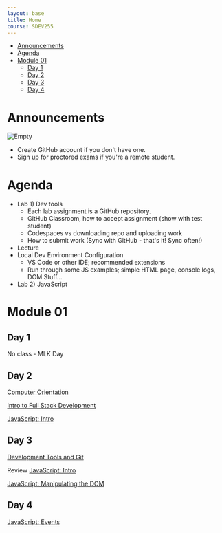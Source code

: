 ```yaml
---
layout: base
title: Home
course: SDEV255
---
```


- [Announcements](#announcements)
- [Agenda](#agenda)
- [Module 01](#module-01)
  - [Day 1](#day-1)
  - [Day 2](#day-2)
  - [Day 3](#day-3)
  - [Day 4](#day-4)

# Announcements

![Empty](https://encrypted-tbn0.gstatic.com/images?q=tbn:ANd9GcS1DRSnSPeoqsbaeBITkzKYK8rwadli-d-JcuREzOwcnx8-Zby_iVfQxargkOG1yv45TWg&usqp=CAU)

- Create GitHub account if you don't have one.
- Sign up for proctored exams if you're a remote student.

# Agenda

- Lab 1) Dev tools
  - Each lab assignment is a GitHub repository.
  - GitHub Classroom, how to accept assignment (show with test student)
  - Codespaces vs downloading repo and uploading work
  - How to submit work (Sync with GitHub - that's it! Sync often!)
- Lecture
- Local Dev Environment Configuration
  - VS Code or other IDE; recommended extensions
  - Run through some JS examples; simple HTML page, console logs, DOM Stuff...
- Lab 2) JavaScript

# Module 01

## Day 1

No class - MLK Day

## Day 2

[Computer Orientation](../common/computer_orientation.html?course=SDEV255)

[Intro to Full Stack Development](intro_full_stack_development.md)

[JavaScript: Intro](javascript_intro.md)

## Day 3

[Development Tools and Git](../common/git.html?course=SDEV255)

Review [JavaScript: Intro](javascript_intro.md)

[JavaScript: Manipulating the DOM](javascript_manipulating_dom.md)

## Day 4

[JavaScript: Events](javascript_events.md)

<!-- [Understanding URLs](urls.md) -->

<!--
# Old Lecture Schedule

[M02: JS Part II: form validation; event listeners; objects, properties, and methods; JSON; AJAX](m02.md)

[M03: PHP: Variables; Arrays; Control structures; Objects; HTML Integration](m03.md)

# New Lecture Schedule

## Module 04

### Day 1

[PHP: Exception Handling](php_exception_handling.md)

[HTTP Headers](php_http_headers.md)

[HTTP Status Codes](php_http_status_codes.md)

[PHP: Include and Require](php_include_require.md)

[PHP: Ternary If and Null Coalescing Operators](php_ternary_if_null_coalescing_operators.md)

### Day 2

[HTML Forms](../common/html_forms.html?course=SDEV255)

[PHP: Super Global Arrays](php_superglobal_arrays.md)

[PHP: Using GET](php_GET.md)

[PHP: Input Validation](php_input_validation.md)

[PHP: Input Sanitization](php_input_sanitization.md)

## Module 05

### Day 1

[PHP: Using POST](php_POST.md)

[PHP: Filter Functions](php_filter_functions.md)

-->
